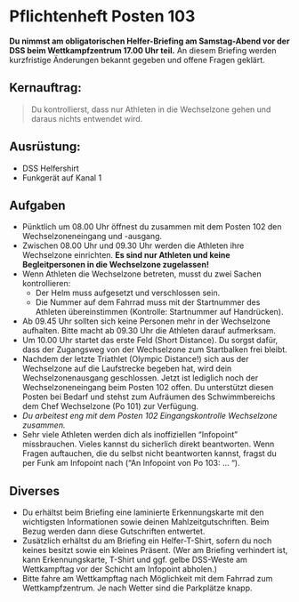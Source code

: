 # Pflichtenheft Posten 103

**Du nimmst am obligatorischen Helfer-Briefing am Samstag-Abend vor der DSS 
beim Wettkampfzentrum 17.00 Uhr teil.** An diesem Briefing werden kurzfristige 
Änderungen bekannt gegeben und offene Fragen geklärt.

## Kernauftrag:

> Du kontrollierst, dass nur Athleten in die Wechselzone gehen und daraus 
> nichts entwendet wird.

## Ausrüstung:

* DSS Helfershirt
* Funkgerät auf Kanal 1

## Aufgaben

* Pünktlich um 08.00 Uhr öffnest du zusammen mit dem Posten 102 den 
  Wechselzoneneingang und -ausgang.
* Zwischen 08.00 Uhr und 09.30 Uhr werden die Athleten ihre Wechselzone 
  einrichten. **Es sind nur Athleten und keine Begleitpersonen in die 
  Wechselzone zugelassen!**
* Wenn Athleten die Wechselzone betreten, musst du zwei Sachen kontrollieren:
  * Der Helm muss aufgesetzt und verschlossen sein.
  * Die Nummer auf dem Fahrrad muss mit der Startnummer des Athleten 
    übereinstimmen (Kontrolle: Startnummer auf Handrücken).
* Ab 09.45 Uhr sollten sich keine Personen mehr in der Wechselzone aufhalten. 
  Bitte macht ab 09.30 Uhr die Athleten darauf aufmerksam.
* Um 10.00 Uhr startet das erste Feld (Short Distance). Du sorgst dafür, dass 
  der Zugangsweg von der Wechselzone zum Startbalken frei bleibt. 
* Nachdem der letzte Triathlet (Olympic Distance!) sich aus der Wechselzone auf
  die Laufstrecke begeben hat, wird dein Wechselzonenausgang geschlossen. Jetzt
  ist lediglich noch der Wechselzoneneingang beim Posten 102 offen. Du 
  unterstützt diesen Posten bei Bedarf und stehst zum Aufräumen des 
  Schwimmbereichs dem Chef Wechselzone (Po 101) zur Verfügung.
* *Du arbeitest eng mit dem Posten 102 Eingangskontrolle Wechselzone zusammen.*
* Sehr viele Athleten werden dich als inoffiziellen “Infopoint” missbrauchen. 
  Vieles kannst du sicherlich direkt beantworten. Wenn Fragen auftauchen, die 
  du selbst nicht beantworten kannst, fragst du per Funk am Infopoint nach (“An
  Infopoint von Po 103: … “).

## Diverses

* Du erhältst beim Briefing eine laminierte Erkennungskarte mit den wichtigsten
  Informationen sowie deinen Mahlzeitgutschriften. Beim Bezug werden dann diese
  Gutschriften entwertet.
* Zusätzlich erhältst du am Briefing ein Helfer-T-Shirt, sofern du noch keines 
  besitzt sowie ein kleines Präsent. (Wer am Briefing verhindert ist, kann 
  Erkennungskarte, T-Shirt und ggf. gelbe DSS-Weste am Wettkampftag vor der 
  Schicht am Infopoint abholen.)
* Bitte fahre am Wettkampftag nach Möglichkeit mit dem Fahrrad zum 
  Wettkampfzentrum. Je nach Wetter sind die Parkplätze knapp.
